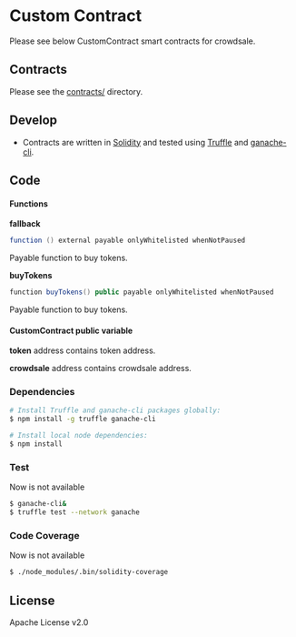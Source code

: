 # Custom Contract

Please see below CustomContract smart contracts for crowdsale.

## Contracts

Please see the [contracts/](contracts) directory.

## Develop

* Contracts are written in [Solidity][solidity] and tested using [Truffle][truffle] and [ganache-cli][ganache-cli].

## Code

#### Functions

**fallback**
```cs
function () external payable onlyWhitelisted whenNotPaused
```
Payable function to buy tokens.

**buyTokens**
```cs
function buyTokens() public payable onlyWhitelisted whenNotPaused 
```
Payable function to buy tokens.


#### CustomContract public variable
    
**token**
address contains token address.

**crowdsale**
address contains crowdsale address.

### Dependencies

```bash
# Install Truffle and ganache-cli packages globally:
$ npm install -g truffle ganache-cli

# Install local node dependencies:
$ npm install
```

### Test

Now is not available 

```bash
$ ganache-cli&
$ truffle test --network ganache
```

### Code Coverage

Now is not available 

```bash
$ ./node_modules/.bin/solidity-coverage
```

## License

Apache License v2.0

[ethereum]: https://www.ethereum.org/

[solidity]: https://solidity.readthedocs.io/en/develop/
[truffle]: http://truffleframework.com/
[ganache-cli]: https://github.com/trufflesuite/ganache-cli